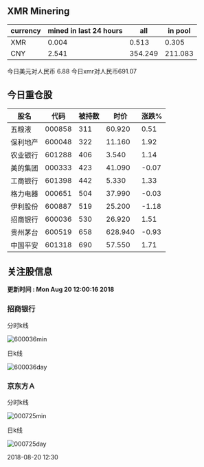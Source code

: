 ## XMR Minering

|currency|mined in last 24 hours|all|in pool|
|---|---|---|---|
|XMR|0.004|0.513|0.305|
|CNY|2.541|354.249|211.083|

今日美元对人民币 6.88	今日xmr对人民币691.07


## 今日重仓股 

|股名|代码|被持数|时价|涨跌%|
|---|---|---|---|---|
|五粮液|000858|311|60.920|0.51|
|保利地产|600048|322|11.160|1.92|
|农业银行|601288|406|3.540|1.14|
|美的集团|000333|423|41.090|-0.07|
|工商银行|601398|442|5.330|1.33|
|格力电器|000651|504|37.990|-0.03|
|伊利股份|600887|519|25.200|-1.18|
|招商银行|600036|530|26.920|1.51|
|贵州茅台|600519|658|628.940|-0.93|
|中国平安|601318|690|57.550|1.71|

## 关注股信息
**更新时间 : Mon Aug 20 12:00:16 2018**
### 招商银行 
分时k线

![600036min](http://image.sinajs.cn/newchart/min/n/sh600036.gif)

日k线

![600036day](http://image.sinajs.cn/newchart/daily/n/sh600036.gif)

### 京东方Ａ 
分时k线

![000725min](http://image.sinajs.cn/newchart/min/n/sz000725.gif)

日k线

![000725day](http://image.sinajs.cn/newchart/daily/n/sz000725.gif)

2018-08-20 12:30